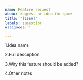 ```yaml
---
name: Feature request
about: Suggest an idea for game
title: "[IDEA]"
labels: sugestion
assignees: ''

---
```


1.Idea name

2.Full description

3.Why this feature should be added?

4.Other notes
